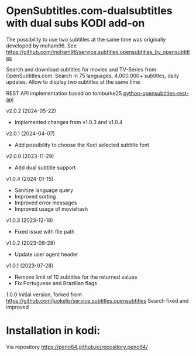 OpenSubtitles.com-dualsubtitles with dual subs KODI add-on
==========================================================

The possibility to use two subtitles at the same time was originally developed by moham96.
See https://github.com/moham96/service.subtitles.opensubtitles_by_opensubtitles

Search and download subtitles for movies and TV-Series from OpenSubtitles.com. Search in 75 languages, 4.000.000+ subtitles, daily updates.
Allow to display two subtitles at the same time

REST API implementation based on tomburke25 [python-opensubtitles-rest-api](https://github.com/tomburke25/python-opensubtitles-rest-api)

v2.0.2 (2024-05-22)
- Implemented changes from v1.0.3 and v1.0.4

v2.0.1 (2024-04-07)
- Add possibility to choose the Kodi selected subtitle font

v2.0.0 (2023-11-29)
- Add dual subtitle support

v1.0.4 (2024-01-15)
- Sanitize language query
- Improved sorting
- Improved error messages
- Improved usage of moviehash

v1.0.3 (2023-12-18)
- Fixed issue with file path

v1.0.2 (2023-08-28)
- Update user agent header

v1.0.1 (2023-07-28)
- Remove limit of 10 subtitles for the returned values
- Fix Portuguese and Brazilian flags

1.0.0
 Initial version, forked from https://github.com/juokelis/service.subtitles.opensubtitles
 Search fixed and improved

# Installation in kodi:
Via repository https://peno64.github.io/repository.peno64/